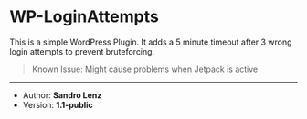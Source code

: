 # WP-LoginAttempts
This is a simple WordPress Plugin. It adds a 5 minute timeout after 3 wrong login attempts to prevent bruteforcing.

> Known Issue: Might cause problems when Jetpack is active

---

- Author:   **Sandro Lenz**
- Version:  **1.1-public**
